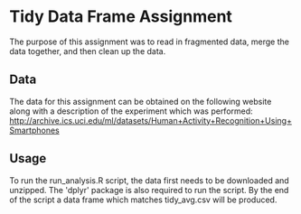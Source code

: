 # Tidy Data Frame Assignment

The purpose of this assignment was to read in fragmented data, merge the data together, and then clean up the data.  

## Data

The data for this assignment can be obtained on the following website along with a description of the experiment which was performed: http://archive.ics.uci.edu/ml/datasets/Human+Activity+Recognition+Using+Smartphones 

## Usage

To run the run_analysis.R script, the data first needs to be downloaded and unzipped.  The 'dplyr' package is also required to run the script.  By the end of the script a data frame which matches tidy_avg.csv will be produced.  

